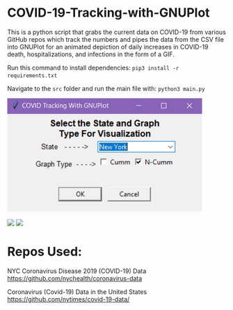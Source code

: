 # COVID-19-Tracking-with-GNUPlot

This is a python script that grabs the current data on COVID-19 from various GitHub repos which track the numbers and pipes the data from the CSV file into GNUPlot for an animated depiction of daily increases in COVID-19 death, hospitalizations, and infections in the form of a GIF.

Run this command to install dependencies:
`pip3 install -r requirements.txt`

Navigate to the `src` folder and run the main file with:
`python3 main.py`

![](input_dialog.png)

![](graph_noncumm_example.gif) ![](graph_cumm_example.gif)

# Repos Used:

NYC Coronavirus Disease 2019 (COVID-19) Data
https://github.com/nychealth/coronavirus-data

Coronavirus (Covid-19) Data in the United States
https://github.com/nytimes/covid-19-data/
